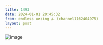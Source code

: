 ```yaml
---
title: 1493
date: 2024-01-01 20:45:32
from: endless шизing ⍼ (channel1162404975)
layout: post
---
```


![image](photos/photo_200@01-01-2024_20-45-32.jpg)



